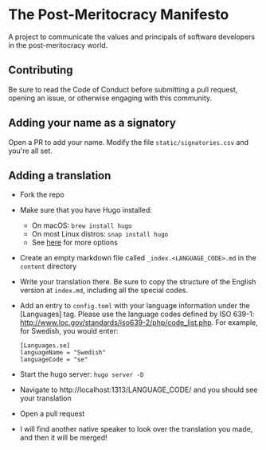 # The Post-Meritocracy Manifesto
A project to communicate the values and principals of software developers in the post-meritocracy world.

## Contributing
Be sure to read the Code of Conduct before submitting a pull request, opening an issue, or otherwise engaging with this community.

## Adding your name as a signatory
Open a PR to add your name. Modify the file `static/signatories.csv` and you're all set.

## Adding a translation
* Fork the repo
* Make sure that you have Hugo installed:
	* On macOS: `brew install hugo`
	* On most Linux distros: `snap install hugo`
	* See [here](https://gohugo.io/getting-started/installing/) for more options
* Create an empty markdown file called `_index.<LANGUAGE_CODE>.md` in the `content` directory
* Write your translation there. Be sure to copy the structure of the English version at `index.md`, including all the special codes.
* Add an entry to `config.toml` with your language information under the [Languages] tag. Please use the language codes defined by ISO 639-1: http://www.loc.gov/standards/iso639-2/php/code_list.php. For example, for Swedish, you would enter:

      [Languages.se]
      languageName = "Swedish"
      languageCode = "se"

* Start the hugo server: `hugo server -D`
* Navigate to http://localhost:1313/LANGUAGE_CODE/ and you should see your translation
* Open a pull request
* I will find another native speaker to look over the translation you made, and then it will be merged!
